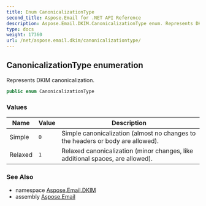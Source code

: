 ```yaml
---
title: Enum CanonicalizationType
second_title: Aspose.Email for .NET API Reference
description: Aspose.Email.DKIM.CanonicalizationType enum. Represents DKIM canonicalization
type: docs
weight: 17360
url: /net/aspose.email.dkim/canonicalizationtype/
---
```

## CanonicalizationType enumeration

Represents DKIM canonicalization.

```csharp
public enum CanonicalizationType
```

### Values

| Name | Value | Description |
| --- | --- | --- |
| Simple | `0` | Simple canonicalization (almost no changes to the headers or body are allowed). |
| Relaxed | `1` | Relaxed canonicalization (minor changes, like additional spaces, are allowed). |

### See Also

* namespace [Aspose.Email.DKIM](../../aspose.email.dkim/)
* assembly [Aspose.Email](../../)


